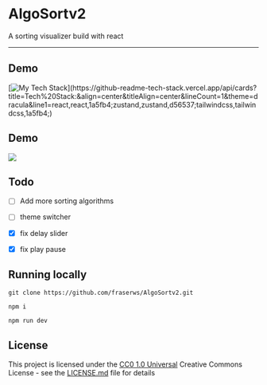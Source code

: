 # AlgoSortv2

A sorting visualizer build with react

---
## Demo


[![My Tech Stack](https://github-readme-tech-stack.vercel.app/api/cards?title=Tech%20Stack:&align=center&titleAlign=center&lineCount=1&theme=dracula&line1=react,react,1a5fb4;zustand,zustand,d56537;tailwindcss,tailwindcss,1a5fb4;)](https://github-readme-tech-stack.vercel.app/api/cards?title=Tech%20Stack:&align=center&titleAlign=center&lineCount=1&theme=dracula&line1=react,react,1a5fb4;zustand,zustand,d56537;tailwindcss,tailwindcss,1a5fb4;)

## Demo
![](https://github.com/fraserws/AlgoSortv2/blob/main/2023-02-06%2015-45-40.gif?raw=true_)


## Todo

- [ ] Add more sorting algorithms
- [ ] theme switcher
- [x] fix delay slider
- [x] fix play pause




## Running locally


    git clone https://github.com/fraserws/AlgoSortv2.git
    
    npm i
    
    npm run dev




## License

This project is licensed under the [CC0 1.0 Universal](LICENSE.md)
Creative Commons License - see the [LICENSE.md](LICENSE.md) file for
details

